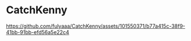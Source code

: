 # CatchKenny


https://github.com/fulyaaa/CatchKenny/assets/101550371/b77a415c-38f9-41bb-91bb-efd56a5e22c4

